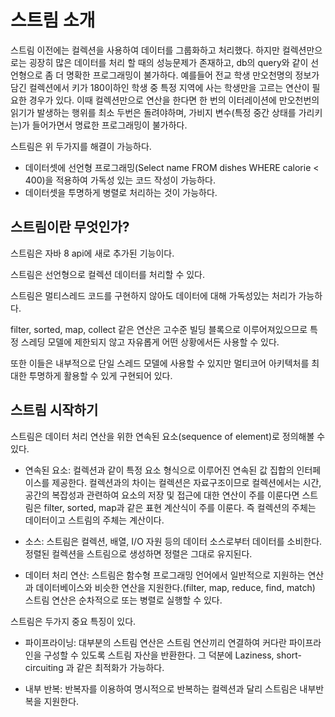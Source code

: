 # 스트림 소개

스트림 이전에는 컬렉션을 사용하여 데이터를 그룹화하고 처리했다. 하지만 컬렉션만으로는 굉장히 많은 데이터를 처리 할 때의 성능문제가 존재하고, db의 query와 같이 선언형으로 좀 더 명확한 프로그래밍이 불가하다. 예를들어 전교 학생 만오천명의 정보가 담긴 컬렉션에서 키가 180이하인 학생 중 특정 지역에 사는 학생만을 고르는 연산이 필요한 경우가 있다. 이때 컬렉션만으로 연산을 한다면 한 번의 이터레이션에 만오천번의 읽기가 발생하는 행위를 최소 두번은 돌려야하며, 가비지 변수(특정 중간 상태를 가리키는)가 들어가면서 명료한 프로그래밍이 불가하다.

스트림은 위 두가지를 해결이 가능하다.

- 데이터셋에 선언형 프로그래밍(Select name FROM dishes WHERE calorie < 400)을 적용하여 가독성 있는 코드 작성이 가능하다.
- 데이터셋을 투명하게 병렬로 처리하는 것이 가능하다.

## 스트림이란 무엇인가?

스트림은 자바 8 api에 새로 추가된 기능이다.

스트림은 선언형으로 컬렉션 데이터를 처리할 수 있다.

스트림은 멀티스레드 코드를 구현하지 않아도 데이터에 대해 가독성있는 처리가 가능하다.

filter, sorted, map, collect 같은 연산은 고수준 빌딩 블록으로 이루어져있으므로 특정 스레딩 모델에 제한되지 않고 자유롭게 어떤 상황에서든 사용할 수 있다.

또한 이들은 내부적으로 단일 스레드 모델에 사용할 수 있지만 멀티코어 아키텍처를 최대한 투명하게 활용할 수 있게 구현되어 있다.

## 스트림 시작하기

스트림은 데이터 처리 연산을 위한 연속된 요소(sequence of element)로 정의해볼 수 있다.

- 연속된 요소: 컬렉션과 같이 특정 요소 형식으로 이루어진 연속된 값 집합의 인터페이스를 제공한다. 컬렉션과의 차이는 컬렉션은 자료구조이므로 컬렉션에서는 시간, 공간의 복잡성과 관련하여 요소의 저장 및 접근에 대한 연산이 주를 이룬다면 스트림은 filter, sorted, map과 같은 표현 계산식이 주를 이룬다. 즉 컬렉션의 주체는 데이터이고 스트림의 주체는 계산이다.

- 소스: 스트림은 컬렉션, 배열, I/O 자원 등의 데이터 소스로부터 데이터를 소비한다. 정렬된 컬렉션을 스트림으로 생성하면 정렬은 그대로 유지된다.

- 데이터 처리 연산: 스트림은 함수형 프로그래밍 언어에서 일반적으로 지원하는 연산과 데이터베이스와 비슷한 연산을 지원한다.(filter, map, reduce, find, match) 스트림 연산은 순차적으로 또는 병렬로 실행할 수 있다.

스트림은 두가지 중요 특징이 있다.

- 파이프라이닝: 대부분의 스트림 연산은 스트림 연산끼리 연결하여 커다란 파이프라인을 구성할 수 있도록 스트림 자산을 반환한다. 그 덕분에 Laziness, short-circuiting 과 같은 최적화가 가능하다.

- 내부 반복: 반복자를 이용하여 명시적으로 반복하는 컬렉션과 달리 스트림은 내부반복을 지원한다.


